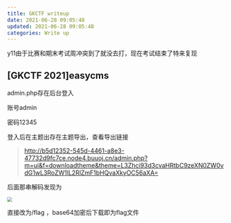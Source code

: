```yaml
---
title: GKCTF writeup
date: 2021-06-28 09:05:48
updated: 2021-06-28 09:05:48
categories: Write up
---
```


y11由于比赛和期末考试周冲突到了就没去打，现在考试结束了特来复现<!--more-->

## [GKCTF 2021]easycms

admin.php存在后台登入

账号admin

密码12345

登入后在主题出存在主题导出，查看导出链接

> http://b5d12352-545d-4461-a8e3-47732d9fc7ce.node4.buuoj.cn/admin.php?m=ui&f=downloadtheme&theme=L3Zhci93d3cvaHRtbC9zeXN0ZW0vdG1wL3RoZW1lL2RlZmF1bHQvaXkyOC56aXA=

后面那串解码发现为

<img src="http://img.npfs06.top/20210716091827.png?imageView2/0/q/75|watermark/2/text/bnBmczA2LnRvcA==/font/5b6u6L2v6ZuF6buR/fontsize/340/fill/IzAwMDAwMA==/dissolve/62/gravity/SouthEast/dx/10/dy/10" style="zoom:67%;" />

直接改为/flag ，base64加密后下载即为flag文件




